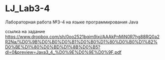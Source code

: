 # LJ_Lab3-4
Лабораторная работа №3-4 на языке программирования Java

ссылка на задание https://www.dropbox.com/sh/0oo2521bqim9ixj/AAAkPnMiN0R7hg88RQ0a2R2Na/%D0%9B%D0%B0%D0%B1%D0%B0%D1%80%D0%B0%D1%82%D0%BE%D1%80%D0%BD%D1%8B%D0%B5?dl=0&preview=Java3_4_%D0%9E%D0%9E%D0%9F.pdf
